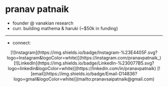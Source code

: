 # pranav patnaik
* founder @ vanakian research
* curr. building mathema & haruki (~$50k in funding)
---
* connect:
<p align="center">[![Instagram](https://img.shields.io/badge/Instagram-%23E4405F.svg?logo=Instagram&logoColor=white)](https://instagram.com/pranavpatnaik_) [![LinkedIn](https://img.shields.io/badge/LinkedIn-%230077B5.svg?logo=linkedin&logoColor=white)](https://linkedin.com/in/pranavpatnaik) [![email](https://img.shields.io/badge/Email-D14836?logo=gmail&logoColor=white)](mailto:pranavsaipatnaik@gmail.com) </p>


